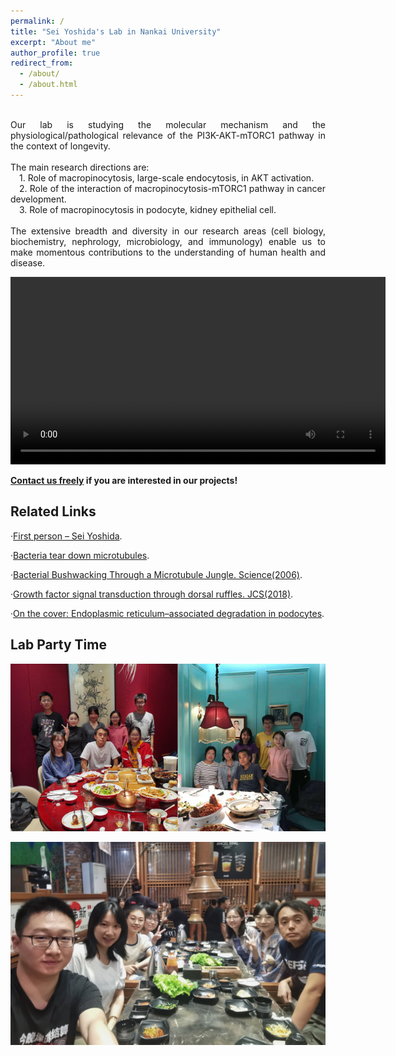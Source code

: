 ```yaml
---
permalink: /
title: "Sei Yoshida's Lab in Nankai University"
excerpt: "About me"
author_profile: true
redirect_from: 
  - /about/
  - /about.html
---
```


<html>
<head>
<meta charset="utf-8"> 
<title>about</title> 
<style>
p.main {text-align:justify; width="550px";}
</style>
</head>
<body>
<p class="main"><br/>Our lab is studying the molecular mechanism and the physiological/pathological relevance of the PI3K-AKT-mTORC1 pathway in the context of longevity.<br/>
  <br/>The main research directions are:<br/>
&emsp;1. Role of macropinocytosis, large-scale endocytosis, in AKT activation.<br/>
&emsp;2. Role of the interaction of macropinocytosis-mTORC1 pathway in cancer development.<br/>
&emsp;3. Role of macropinocytosis in podocyte, kidney epithelial cell.<br/>
<br/>The extensive breadth and diversity in our research areas (cell biology, biochemistry, nephrology, microbiology, and immunology) enable us to make momentous contributions to the understanding of human health and disease.<br/></p>
</body>
</html>

<video src="../videos/video2.mp4"  width="600px" autoplay=true loop=true controls></video>

**[Contact us freely](https://seiyoshida-lab.github.io/joinus/)  if you are interested in our projects!**

Related Links
------
·[First person – Sei Yoshida](https://jcs.biologists.org/content/131/22/jcs226373).

·[Bacteria tear down microtubules](https://rupress.org/jcb/article/158/1/10/32890/Bacteria-tear-down-microtubules).

·[Bacterial Bushwacking Through a Microtubule Jungle. Science(2006)](https://science.sciencemag.org/content/314/5801/931).

·[Growth factor signal transduction through dorsal ruffles. JCS(2018)](https://jcs.biologists.org/content/131/22/e2201).

·[On the cover: Endoplasmic reticulum–associated degradation in podocytes](https://www.jci.org/131/7).

Lab Party Time
------
![party](/images/party.png "party") 

![party0917](/images/party0917.jpeg "party0917")
